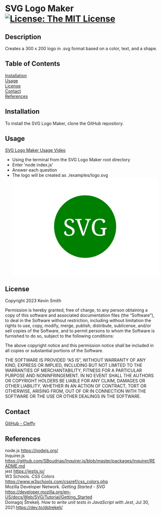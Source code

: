 # SVG Logo Maker [![License: The MIT License](https://img.shields.io/badge/License-MIT-yellow.svg)](https://opensource.org/licenses/MIT)
  ## Description
  Creates a 300 x 200 logo in .svg format based on a color, text, and a shape.  
  ## Table of Contents
  [Installation](#Installation)  
  [Usage](#Usage)  
  [License](#License)  
  [Contact](#Contact)  
  [References](#References)  
  ## <div id="Installation">Installation</div>
  To install the SVG Logo Maker, clone the  GitHub repository.  
  ## <div id="Usage">Usage</div>
  
  [SVG Logo Maker Usage Video](https://www.youtube.com/watch?v=NF50w-B-VHg)
  - Using the terminal from the SVG Logo Maker root directory
  - Enter 'node index.js'
  - Answer each question
  - The logo will be created as ./examples/logo.svg  
  ![Example logo](./examples/logo.svg)
  ## <div id="License">License</div>
  
Copyright 2023 Kevin Smith

Permission is hereby granted, free of charge, to any person obtaining a copy of this software and associated documentation files (the “Software”), to deal in the Software without restriction, including without limitation the rights to use, copy, modify, merge, publish, distribute, sublicense, and/or sell copies of the Software, and to permit persons to whom the Software is furnished to do so, subject to the following conditions:

The above copyright notice and this permission notice shall be included in all copies or substantial portions of the Software.

THE SOFTWARE IS PROVIDED “AS IS”, WITHOUT WARRANTY OF ANY KIND, EXPRESS OR IMPLIED, INCLUDING BUT NOT LIMITED TO THE WARRANTIES OF MERCHANTABILITY, FITNESS FOR A PARTICULAR PURPOSE AND NONINFRINGEMENT. IN NO EVENT SHALL THE AUTHORS OR COPYRIGHT HOLDERS BE LIABLE FOR ANY CLAIM, DAMAGES OR OTHER LIABILITY, WHETHER IN AN ACTION OF CONTRACT, TORT OR OTHERWISE, ARISING FROM, OUT OF OR IN CONNECTION WITH THE SOFTWARE OR THE USE OR OTHER DEALINGS IN THE SOFTWARE.  
  ## <div id="Contact">Contact</div>
  [GitHub - Cleffy](https://github.com/Cleffy/)  
  ## <div id="References">References</div>
  node.js <https://nodejs.org/><br>Inquirer.js <https://github.com/SBoudrias/Inquirer.js/blob/master/packages/inquirer/README.md><br>jest <https://jestjs.io/><br>W3 Schools. *CSS Colors* <https://www.w3schools.com/cssref/css_colors.php><br>Mozilla Developer Network. *Getting Started - SVG* <https://developer.mozilla.org/en-US/docs/Web/SVG/Tutorial/Getting_Started><br>Domagoj Štrekelj. *How to write unit tests in JavaScript with Jest*, Jul 30, 2021 <https://dev.to/dstrekelj/><br>
